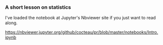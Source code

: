 ### A short lesson on statistics ###

I've loaded the notebook at Jupyter's Nbviewer site if you just want to read along.

https://nbviewer.jupyter.org/github/cocteau/pr/blob/master/notebooks/Intro.ipynb
